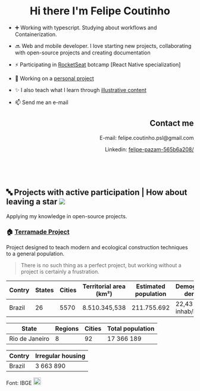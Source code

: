 <!--<img src="https://github.com/felipe-pazam/felipe-pazam/blob/main/mysvg.svg">-->

<h1 align="center" >Hi there I'm Felipe Coutinho</h1> 

<!--
<p align="center">
<img src="https://raw.githubusercontent.com/devicons/devicon/master/icons/react/react-original-wordmark.svg" alt="react" width="20" height="20"/>
<img src="https://raw.githubusercontent.com/devicons/devicon/master/icons/css3/css3-plain-wordmark.svg" alt="css3"  width="20" height="20"/>
<img src="https://raw.githubusercontent.com/devicons/devicon/master/icons/html5/html5-original-wordmark.svg" alt="html5"  width="20" height="20"/>
<img src="https://raw.githubusercontent.com/devicons/devicon/master/icons/javascript/javascript-original.svg" alt="javascript" width="20" height="20"/>
<img src="https://iconape.com/wp-content/png_logo_vector/typescript.png" alt="javascript" width="20" height="20"/>
<img src="https://inceptum-stor.icons8.com/TErRc1E6L9wX/expoicon.jpg" alt="javascript" width="20" height="20"/>
  <img  src="https://encrypted-tbn0.gstatic.com/images?q=tbn:ANd9GcRtwtsJK-chhNdCgK9ph6iC2HHWsoBm2GeKK6dqEEHyD66fwSvvhFP62hoksbadQIyIIRA&usqp=CAU" alt="javascript" width="20" height="20"/>
</p>-->

   * :heavy_plus_sign: Working with typescript. Studying about workflows and Containerization.

   * :soon: Web and mobile developer. I love starting new projects, collaborating <br> with open-source projects and creating documentation
   
   * ⚡ Participating in <a href="https://rocketseat.com.br/">RocketSeat</a> botcamp [React Native specialization]

   * :construction: Working on a <a href="https://github.com/felipe-pazam/Projeto-Terramade">personal project</a>
   
   * :sparkles:  I also teach what I learn through <a href="https://github.com/felipe-pazam/E-learning">illustrative content </a>
   
   * 📫 Send me an e-mail
   
   <h2 align="right">Contact me</h2>

   <p align="right">E-mail: felipe.coutinho.psl@gmail.com</p>
   
   <p align="right">Linkedin: <a href="https://www.linkedin.com/in/felipe-pazam-565b6a208/">felipe-pazam-565b6a208/</a></p>

<!--
<p align="center">
<img src="https://raw.githubusercontent.com/devicons/devicon/master/icons/react/react-original-wordmark.svg" alt="react" width="20" height="20"/>
<img src="https://raw.githubusercontent.com/devicons/devicon/master/icons/css3/css3-plain-wordmark.svg" alt="css3"  width="20" height="20"/>
<img src="https://raw.githubusercontent.com/devicons/devicon/master/icons/html5/html5-original-wordmark.svg" alt="html5"  width="20" height="20"/>
<img src="https://raw.githubusercontent.com/devicons/devicon/master/icons/javascript/javascript-original.svg" alt="javascript" width="20" height="20"/>
</p>-->

<br>
<br><br>






## &#128292; Projects with active participation | How about leaving a star <img src="https://github.com/felipe-pazam/felipe-pazam/blob/main/octicon.svg">

Applying my knowledge in open-source projects.

### &#127968; <a href="https://github.com/felipe-pazam/Projeto-Terramade">Terramade Project</a>

Project designed to teach modern and ecological construction techniques to a general population. 

   > There is no such thing as a perfect project, but working without a project is certainly a frustration.

Contry | States | Cities | Territorial area (km²) | Estimated population | Demographic density
---|---|---|---|---|---
Brazil | 26 | 5570 | 8.510.345,538 | 211.755.692 |  22,43 inhab/km²

State | Regions | Cities | Total population 
---|---|---|---
Rio de Janeiro | 8 | 92 | 17 366 189 

Contry | Irregular housing 
---|---
Brazil | 3 663 890

Font: IBGE <a href="https://www.ibge.gov.br/cidades-e-estados"><img src="https://cdn.icon-icons.com/icons2/602/PNG/512/External_Link_icon-icons.com_55915.png" width="20px" height="20px"></a>
  
<!--
<img src="http://www.decoraki.co/img/decoraki-full-logo.png" align="right" width="300">   

### &#127797; <a href="https://github.com/felipe-pazam/Decoraki">Decoraki</a> by <a href="https://github.com/vitorabner/decoraki">Vitor Abner</a>

3D Simulator for interior design

Website: http://www.decoraki.co/

<br>
<br>
<br>

-->
